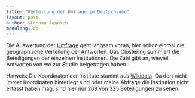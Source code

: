 ```yaml
---
title: "Verteilung der Umfrage in Deutschland"
layout: post
author: Stephan Janosch
menulang: de
---
```


Die Auswertung der [Umfrage](http://www.de-rse.org/blog/2017/10/19/umfrage-forschungssoftware-beteiligten-personen-deutschland-2017.html) geht langsam voran, hier schon einmal die geographische Verteilung der Antworten. Das Clustering summiert die Beteiligungen der einzelnen Institutionen. Die Zahl gibt an, wieviel Antworten von wo zur Studie beigetragen haben.   

Hinweis: Die Koordinaten der Institute stammt aus [Wikidata](https://www.wikidata.org/). Da dort nicht immer Koordinaten hinterlegt sind oder meine Abfrage die Institution nicht erfasst haben mag, sind hier nur 269 von 325 Beteiligungen zu sehen.

<div id="map" style="height:1100px;"></div>

<script type="text/javascript" src="{{ "/js/leaflet.js" | prepend: site.baseurl }}"></script>
<script type="text/javascript" src="{{ "/js/leaflet.markercluster.js" | prepend: site.baseurl }}"></script>
<script type="text/javascript">


function onEachFeature(feature, layer) {
    if (feature.properties && feature.properties.popupContent) {
        layer.bindPopup(feature.properties.popupContent);
    }
}

function myPointToLayer(geoJsonPoint, latlng) {
             return L.marker(latlng, {icon: L.divIcon({className: 'survey-icon',iconSize: new L.Point(20, 20),html:geoJsonPoint.properties.value})}); 
}

var map = L.map('map').setView([51.000,10.316], 7);

L.tileLayer('http://{s}.tile.osm.org/{z}/{x}/{y}.png', {
    attribution: '&copy; <a href="http://osm.org/copyright">OpenStreetMap</a> contributors'
}).addTo(map);

{% include study2017.js %}

function myClustering(cluster) {
		var childCount = cluster.getChildCount();
		var c = ' marker-cluster-';
		if (childCount < 10) {
			c += 'small';
		} else if (childCount < 100) {
			c += 'medium';
		} else {
			c += 'large';
		}
		var markers = cluster.getAllChildMarkers();
		var n = 0;
        for (var i = 0; i < markers.length; i++) 
        {
        	n += markers[i].feature.properties.value;
        }
		return new L.DivIcon({ html: '<div><span>' + n + '</span></div>', className: 'marker-cluster' + c, iconSize: new L.Point(40, 40) });
}

var surveyGroup = L.markerClusterGroup(
	{
		iconCreateFunction:myClustering
	}
);
var surveyLayer = 	L.geoJSON(surveyFeatures, {
                                     	onEachFeature: onEachFeature,
                                     	pointToLayer:myPointToLayer
                                     }
               	  );
surveyGroup.addLayer(surveyLayer);
map.addLayer(surveyGroup);

</script>